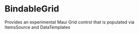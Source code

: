 # BindableGrid
Provides an experimental Maui Grid control that is populated via ItemsSource and DataTemplates
